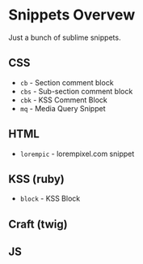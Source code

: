 # Snippets Overvew

Just a bunch of sublime snippets.

## CSS
* `cb`  - Section comment block
* `cbs` - Sub-section comment block
* `cbk` - KSS Comment Block
* `mq` - Media Query Snippet

## HTML

* `lorempic` - lorempixel.com snippet

## KSS (ruby)

* `block` - KSS Block

## Craft (twig)

## JS
